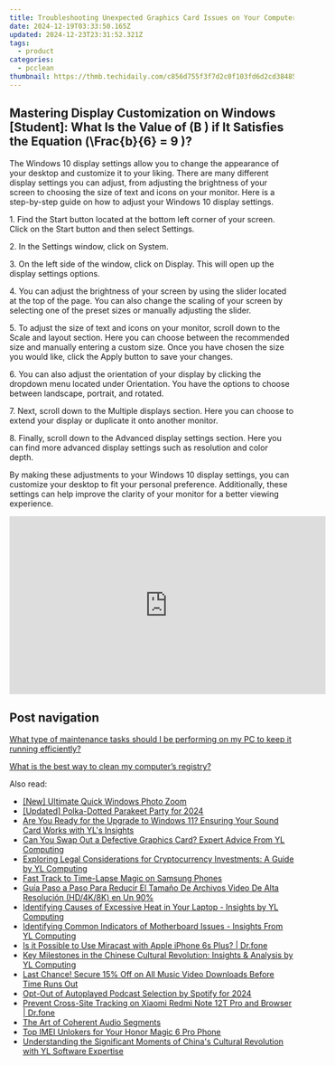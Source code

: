 ```yaml
---
title: Troubleshooting Unexpected Graphics Card Issues on Your Computer with Tips by YL Software Experts
date: 2024-12-19T03:33:50.165Z
updated: 2024-12-23T23:31:52.321Z
tags:
  - product
categories:
  - pcclean
thumbnail: https://thmb.techidaily.com/c856d755f3f7d2c0f103fd6d2cd384857bef4cae5585cde42e136d87338a8911.jpg
---
```


## Mastering Display Customization on Windows [Student]: What Is the Value of \(B \) if It Satisfies the Equation \(\Frac{b}{6} = 9 \)?

The Windows 10 display settings allow you to change the appearance of your desktop and customize it to your liking. There are many different display settings you can adjust, from adjusting the brightness of your screen to choosing the size of text and icons on your monitor. Here is a step-by-step guide on how to adjust your Windows 10 display settings. 

1\. Find the Start button located at the bottom left corner of your screen. Click on the Start button and then select Settings.

2\. In the Settings window, click on System.

3\. On the left side of the window, click on Display. This will open up the display settings options. 

4\. You can adjust the brightness of your screen by using the slider located at the top of the page. You can also change the scaling of your screen by selecting one of the preset sizes or manually adjusting the slider.

5\. To adjust the size of text and icons on your monitor, scroll down to the Scale and layout section. Here you can choose between the recommended size and manually entering a custom size. Once you have chosen the size you would like, click the Apply button to save your changes.

6\. You can also adjust the orientation of your display by clicking the dropdown menu located under Orientation. You have the options to choose between landscape, portrait, and rotated.

7\. Next, scroll down to the Multiple displays section. Here you can choose to extend your display or duplicate it onto another monitor.

8\. Finally, scroll down to the Advanced display settings section. Here you can find more advanced display settings such as resolution and color depth. 

By making these adjustments to your Windows 10 display settings, you can customize your desktop to fit your personal preference. Additionally, these settings can help improve the clarity of your monitor for a better viewing experience.

<!-- affiliate ads begin -->
<iframe width="560" height="315" src="https://www.youtube.com/embed/PNw3Lb26wFA?si=5NR1XRVSp41EQYMy" title="YouTube video player" frameborder="0" allow="accelerometer; autoplay; clipboard-write; encrypted-media; gyroscope; picture-in-picture; web-share" referrerpolicy="strict-origin-when-cross-origin" allowfullscreen></iframe>
<!-- affiliate ads end -->

## Post navigation

[What type of maintenance tasks should I be performing on my PC to keep it running efficiently?](https://tools.techidaily.com/pcclean/products/)

[What is the best way to clean my computer’s registry?](https://tools.techidaily.com/pcclean/products/)

<ins class="adsbygoogle"
     style="display:block"
     data-ad-format="autorelaxed"
     data-ad-client="ca-pub-7571918770474297"
     data-ad-slot="1223367746"></ins>

<ins class="adsbygoogle"
     style="display:block"
     data-ad-client="ca-pub-7571918770474297"
     data-ad-slot="8358498916"
     data-ad-format="auto"
     data-full-width-responsive="true"></ins>

<span class="atpl-alsoreadstyle">Also read:</span>
<div><ul>
<li><a href="https://some-approaches.techidaily.com/new-ultimate-quick-windows-photo-zoom/"><u>[New] Ultimate Quick Windows Photo Zoom</u></a></li>
<li><a href="https://fox-http.techidaily.com/updated-polka-dotted-parakeet-party-for-2024/"><u>[Updated] Polka-Dotted Parakeet Party for 2024</u></a></li>
<li><a href="https://win-cloud.techidaily.com/are-you-ready-for-the-upgrade-to-windows-11-ensuring-your-sound-card-works-with-yls-insights/"><u>Are You Ready for the Upgrade to Windows 11? Ensuring Your Sound Card Works with YL's Insights</u></a></li>
<li><a href="https://win-cloud.techidaily.com/can-you-swap-out-a-defective-graphics-card-expert-advice-from-yl-computing/"><u>Can You Swap Out a Defective Graphics Card? Expert Advice From YL Computing</u></a></li>
<li><a href="https://win-cloud.techidaily.com/exploring-legal-considerations-for-cryptocurrency-investments-a-guide-by-yl-computing/"><u>Exploring Legal Considerations for Cryptocurrency Investments: A Guide by YL Computing</u></a></li>
<li><a href="https://extra-information.techidaily.com/fast-track-to-time-lapse-magic-on-samsung-phones/"><u>Fast Track to Time-Lapse Magic on Samsung Phones</u></a></li>
<li><a href="https://some-approaches.techidaily.com/guia-paso-a-paso-para-reducir-el-tamano-de-archivos-video-de-alta-resolucion-hd4k8k-en-un-90/"><u>Guía Paso a Paso Para Reducir El Tamaño De Archivos Video De Alta Resolución (HD/4K/8K) en Un 90%</u></a></li>
<li><a href="https://win-cloud.techidaily.com/identifying-causes-of-excessive-heat-in-your-laptop-insights-by-yl-computing/"><u>Identifying Causes of Excessive Heat in Your Laptop - Insights by YL Computing</u></a></li>
<li><a href="https://win-cloud.techidaily.com/identifying-common-indicators-of-motherboard-issues-insights-from-yl-computing/"><u>Identifying Common Indicators of Motherboard Issues - Insights From YL Computing</u></a></li>
<li><a href="https://screen-mirror.techidaily.com/is-it-possible-to-use-miracast-with-apple-iphone-6s-plus-drfone-by-drfone-ios/"><u>Is it Possible to Use Miracast with Apple iPhone 6s Plus? | Dr.fone</u></a></li>
<li><a href="https://win-cloud.techidaily.com/key-milestones-in-the-chinese-cultural-revolution-insights-and-analysis-by-yl-computing/"><u>Key Milestones in the Chinese Cultural Revolution: Insights & Analysis by YL Computing</u></a></li>
<li><a href="https://win-cloud.techidaily.com/last-chance-secure-15-off-on-all-music-video-downloads-before-time-runs-out/"><u>Last Chance! Secure 15% Off on All Music Video Downloads Before Time Runs Out</u></a></li>
<li><a href="https://extra-guidance.techidaily.com/opt-out-of-autoplayed-podcast-selection-by-spotify-for-2024/"><u>Opt-Out of Autoplayed Podcast Selection by Spotify for 2024</u></a></li>
<li><a href="https://fake-location.techidaily.com/prevent-cross-site-tracking-on-xiaomi-redmi-note-12t-pro-and-browser-drfone-by-drfone-virtual-android/"><u>Prevent Cross-Site Tracking on Xiaomi Redmi Note 12T Pro and Browser | Dr.fone</u></a></li>
<li><a href="https://fox-info.techidaily.com/the-art-of-coherent-audio-segments/"><u>The Art of Coherent Audio Segments</u></a></li>
<li><a href="https://sim-unlock.techidaily.com/top-imei-unlokers-for-your-honor-magic-6-pro-phone-by-drfone-android/"><u>Top IMEI Unlokers for Your Honor Magic 6 Pro Phone</u></a></li>
<li><a href="https://win-cloud.techidaily.com/understanding-the-significant-moments-of-chinas-cultural-revolution-with-yl-software-expertise/"><u>Understanding the Significant Moments of China's Cultural Revolution with YL Software Expertise</u></a></li>
</ul></div>

